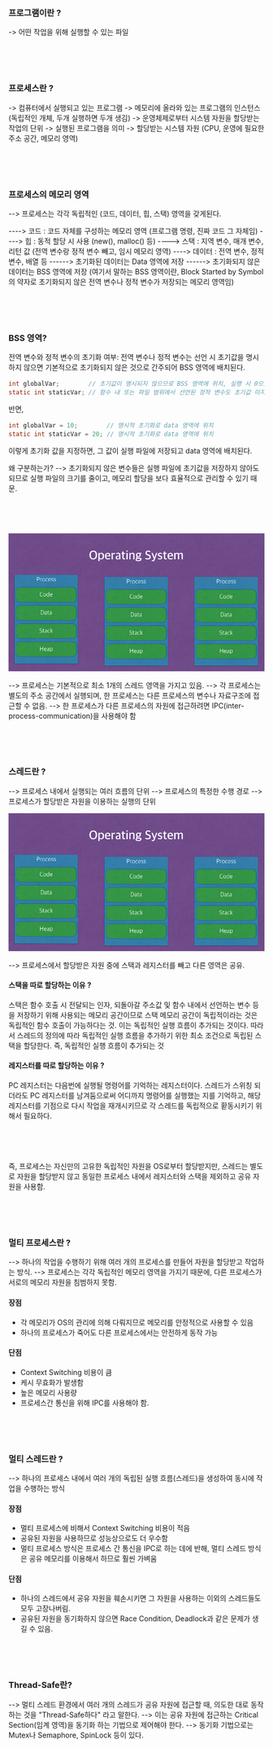 ### 프로그램이란 ?

-> 어떤 작업을 위해 실행할 수 있는 파일

<br><br><br>

### 프로세스란 ?

-> 컴퓨터에서 실행되고 있는 프로그램
-> 메모리에 올라와 있는 프로그램의 인스턴스 (독립적인 개체, 두개 실행하면 두개 생김)
-> 운영체제로부터 시스템 자원을 할당받는 작업의 단위
-> 실행된 프로그램을 의미
-> 할당받는 시스템 자원 (CPU, 운영에 필요한 주소 공간, 메모리 영역)

<br><br><br>

### 프로세스의 메모리 영역

--> 프로세스는 각각 독립적인 (코드, 데이터, 힙, 스택) 영역을 갖게된다.

----> 코드 : 코드 자체를 구성하는 메모리 영역 (프로그램 명령, 진짜 코드 그 자체임)
----> 힙 : 동적 할당 시 사용 (new(), malloc() 등)
----> 스택 : 지역 변수, 매개 변수, 리턴 값 (전역 변수랑 정적 변수 빼고, 임시 메모리 영역)
----> 데이터 : 전역 변수, 정적 변수, 배열 등
------> 초기화된 데이터는 Data 영역에 저장
------> 초기화되지 않은 데이터는 BSS 영역에 저장 (여기서 말하는 BSS 영역이란, Block Started by Symbol의 약자로 초기화되지 않은 전역 변수나 정적 변수가 저장되는 메모리 영역임)

<br><br><br>

### BSS 영역?

전역 변수와 정적 변수의 초기화 여부: 전역 변수나 정적 변수는 선언 시 초기값을 명시하지 않으면 기본적으로 초기화되지 않은 것으로 간주되어 BSS 영역에 배치된다.

```c
int globalVar;        // 초기값이 명시되지 않으므로 BSS 영역에 위치, 실행 시 0으로 초기화됨
static int staticVar; // 함수 내 또는 파일 범위에서 선언된 정적 변수도 초기값 미지정 시 BSS 영역에 위치
```

반면,

```c
int globalVar = 10;        // 명시적 초기화로 data 영역에 위치
static int staticVar = 20; // 명시적 초기화로 data 영역에 위치
```

이렇게 초기화 값을 지정하면, 그 값이 실행 파일에 저장되고 data 영역에 배치된다.

왜 구분하는가?
--> 초기화되지 않은 변수들은 실행 파일에 초기값을 저장하지 않아도 되므로 실행 파일의 크기를 줄이고, 메모리 할당을 보다 효율적으로 관리할 수 있기 때문.

<br><br><br>

![alt text](image.png)

--> 프로세스는 기본적으로 최소 1개의 스레드 영역을 가지고 있음.
--> 각 프로세스는 별도의 주소 공간에서 실행되며, 한 프로세스는 다른 프로세스의 변수나 자료구조에 접근할 수 없음.
--> 한 프로세스가 다른 프로세스의 자원에 접근하려면 IPC(inter-process-communication)을 사용해야 함

<br><br><br>

### 스레드란 ?

--> 프로세스 내에서 실행되는 여러 흐름의 단위
--> 프로세스의 특정한 수행 경로
--> 프로세스가 할당받은 자원을 이용하는 실행의 단위

![alt text](image-1.png)

--> 프로세스에서 할당받은 자원 중에 스택과 레지스터를 빼고 다른 영역은 공유.

#### 스택을 따로 할당하는 이유 ?

스택은 함수 호출 시 전달되는 인자, 되돌아갈 주소값 및 함수 내에서 선언하는 변수 등을 저장하기 위해 사용되는 메모리 공간이므로 스택 메모리 공간이 독립적이라는 것은 독립적인 함수 호출이 가능하다는 것.
이는 독립적인 실행 흐름이 추가되는 것이다. 따라서 스레드의 정의에 따라 독립적인 실행 흐름을 추가하기 위한 최소 조건으로 독립된 스택을 할당한다.
즉, 독립적인 실행 흐름이 추가되는 것

#### 레지스터를 따로 할당하는 이유 ?

PC 레지스터는 다음번에 실행될 명령어를 기억하는 레지스터이다. 스레드가 스위칭 되더라도 PC 레지스터를 남겨둠으로써 어디까지 명령어를 실행했는 지를 기억하고,
해당 레지스터를 기점으로 다시 작업을 재개시키므로 각 스레드를 독립적으로 홛동시키기 위해서 필요하다.

<br><br><br>

즉, 프로세스는 자신만의 고유한 독립적인 자원을 OS로부터 할당받지만, 스레드는 별도로 자원을 할당받지 않고 동일한 프로세스 내에서 레지스터와 스택을 제외하고 공유 자원을 사용함. 

<br><br><br>

### 멀티 프로세스란 ?

--> 하나의 작업을 수행하기 위해 여러 개의 프로세스를 만들어 자원을 할당받고 작업하는 방식.
--> 프로세스는 각각 독립적인 메모리 영역을 가지기 때문에, 다른 프로세스가 서로의 메모리 자원을 침범하지 못함.

#### 장점
- 각 메모리가 OS의 관리에 의해 다뤄지므로 메모리를 안정적으로 사용할 수 있음
- 하나의 프로세스가 죽어도 다른 프로세스에서는 안전하게 동작 가능

#### 단점
- Context Switching 비용이 큼
- 케시 무효화가 발생함
- 높은 메모리 사용량
- 프로세스간 통신을 위해 IPC를 사용해야 함.

<br><br><br>

### 멀티 스레드란 ?

--> 하나의 프로세스 내에서 여러 개의 독립된 실행 흐름(스레드)을 생성하여 동시에 작업을 수행하는 방식

#### 장점
- 멀티 프로세스에 비해서 Context Switching 비용이 적음
- 공유된 자원을 사용하므로 성능상으로도 더 우수함
- 멀티 프로세스 방식은 프로세스 간 통신을 IPC로 하는 데에 반해, 멀티 스레드 방식은 공유 메모리를 이용해서 하므로 훨씬 가벼움

#### 단점
- 하나의 스레드에서 공유 자원을 훼손시키면 그 자원을 사용하는 이외의 스레드들도 모두 고장나버림.
- 공유된 자원을 동기화하지 않으면 Race Condition, Deadlock과 같은 문제가 생길 수 있음.

<br><br><br>

### Thread-Safe란?

--> 멀티 스레드 환경에서 여러 개의 스레드가 공유 자원에 접근할 때, 의도한 대로 동작하는 것을 "Thread-Safe하다" 라고 말한다.
--> 이는 공유 자원에 접근하는 Critical Section(임계 영역)을 동기화 하는 기법으로 제어해야 한다.
--> 동기화 기법으로는 Mutex나 Semaphore, SpinLock 등이 있다.